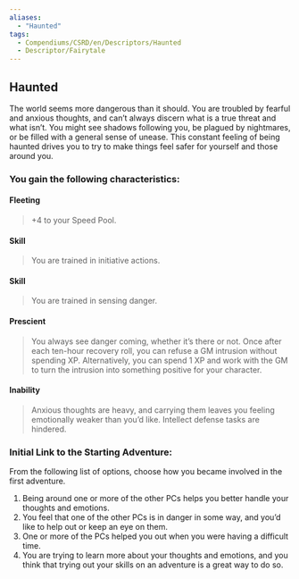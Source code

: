 ```yaml
---
aliases:
  - "Haunted"
tags:
  - Compendiums/CSRD/en/Descriptors/Haunted
  - Descriptor/Fairytale
---
```


## Haunted  
The world seems more dangerous than it should. You are troubled by fearful and anxious thoughts, and can’t always discern what is a true threat and what isn’t. You might see shadows following you, be plagued by nightmares, or be filled with a general sense of unease. This constant feeling of being haunted drives you to try to make things feel safer for yourself and those around you.
### You gain the following characteristics:
#### Fleeting
>+4 to your Speed Pool.
#### Skill
>You are trained in initiative actions.
#### Skill
>You are trained in sensing danger.
#### Prescient
>You always see danger coming, whether it’s there or not. Once after each ten-hour recovery roll, you can refuse a GM intrusion without spending XP. Alternatively, you can spend 1 XP and work with the GM to turn the intrusion into something positive for your character.
#### Inability
>Anxious thoughts are heavy, and carrying them leaves you feeling emotionally weaker than you’d like. Intellect defense tasks are hindered.
### Initial Link to the Starting Adventure:
From the following list of options, choose how you became involved in the first adventure.
1. Being around one or more of the other PCs helps you better handle your thoughts and emotions.
2. You feel that one of the other PCs is in danger in some way, and you’d like to help out or keep an eye on them.
3. One or more of the PCs helped you out when you were having a difficult time.
4. You are trying to learn more about your thoughts and emotions, and you think that trying out your skills on an adventure is a great way to do so.




